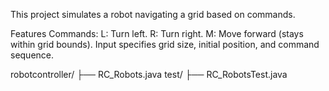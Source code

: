 This project simulates a robot navigating a grid based on commands.

Features
Commands:
L: Turn left.
R: Turn right.
M: Move forward (stays within grid bounds).
Input specifies grid size, initial position, and command sequence.

robotcontroller/
├── RC_Robots.java
test/
├── RC_RobotsTest.java
